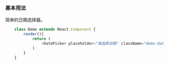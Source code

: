 ### 基本用法
简单的日期选择器。
```javascript
    class Demo extends React.Component {
        render(){
            return (
                <DatePicker placeholder="请选择日期" className="demo-datepicker-input"/>
            )
        }
    }
``` 